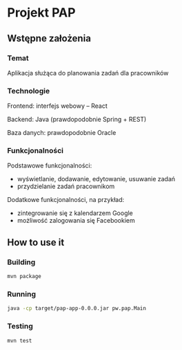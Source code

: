 # Projekt PAP
## Wstępne założenia
### Temat
Aplikacja służąca do planowania zadań dla pracowników

### Technologie
Frontend: interfejs webowy – React

Backend: Java (prawdopodobnie Spring + REST)

Baza danych: prawdopodobnie Oracle

### Funkcjonalności
Podstawowe funkcjonalności:

- wyświetlanie, dodawanie, edytowanie, usuwanie zadań
- przydzielanie zadań pracownikom

Dodatkowe funkcjonalności, na przykład:

- zintegrowanie się z kalendarzem Google
- możliwość zalogowania się Facebookiem

## How to use it
### Building
```sh
mvn package
```

### Running
```sh
java -cp target/pap-app-0.0.0.jar pw.pap.Main
```

### Testing
```sh
mvn test
```

